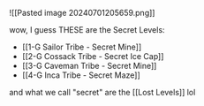 ![[Pasted image 20240701205659.png]]

wow, I guess THESE are the Secret Levels:

- [[1-G Sailor Tribe - Secret Mine]]
- [[2-G Cossack Tribe - Secret Ice Cap]]
- [[3-G Caveman Tribe - Secret Mine]]
- [[4-G Inca Tribe - Secret Maze]]

and what we call "secret" are the [[Lost Levels]] lol